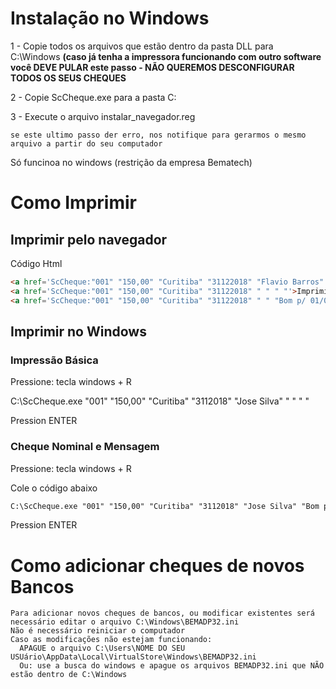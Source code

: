 # Instalação no Windows

  1 - Copie todos os arquivos que estão dentro da pasta DLL para C:\Windows **(caso já tenha a impressora funcionando com outro software você DEVE PULAR este passo - NÃO QUEREMOS DESCONFIGURAR TODOS OS SEUS CHEQUES**

  2 - Copie ScCheque.exe para a pasta C:
  
  3 - Execute o arquivo instalar_navegador.reg 
      
    se este ultimo passo der erro, nos notifique para gerarmos o mesmo arquivo a partir do seu computador

  Só funcinoa no windows (restrição da empresa Bematech)

# Como Imprimir

## Imprimir pelo navegador

  Código Html
  ```html
<a href='ScCheque:"001" "150,00" "Curitiba" "31122018" "Flavio Barros" "Bom p/ 01/01"'>Imprimir</a>
<a href='ScCheque:"001" "150,00" "Curitiba" "31122018" " " " "'>Imprimir Campos Básicos</a>
<a href='ScCheque:"001" "150,00" "Curitiba" "31122018" " " "Bom p/ 01/01"'>Sem Favorecido</a>
```

  


## Imprimir no Windows

### Impressão Básica

   Pressione: tecla windows + R

   C:\ScCheque.exe "001" "150,00" "Curitiba" "3112018" "Jose Silva" " " " "

   Pression ENTER

### Cheque Nominal e Mensagem

  Pressione: tecla windows + R 
  
  Cole o código abaixo
  
  ```html
C:\ScCheque.exe "001" "150,00" "Curitiba" "3112018" "Jose Silva" "Bom p/ 01/01/2019"
```

  Pression ENTER

# Como adicionar cheques de novos Bancos

    Para adicionar novos cheques de bancos, ou modificar existentes será necessário editar o arquivo C:\Windows\BEMADP32.ini
    Não é necessário reiniciar o computador
    Caso as modificações não estejam funcionando:
      APAGUE o arquivo C:\Users\NOME DO SEU USUário\AppData\Local\VirtualStore\Windows\BEMADP32.ini
      Ou: use a busca do windows e apague os arquivos BEMADP32.ini que NÃO estão dentro de C:\Windows

